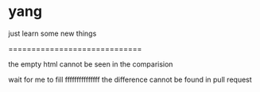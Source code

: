 # yang
just learn some new things 

=============================


the empty html
cannot be seen in the comparision

wait for me to fill
fffffffffffffff
the difference cannot be found in pull request
